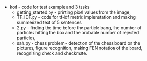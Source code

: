 - kod - code for test example and 3 tasks     
    - getting_started.py - printing pixel values from the image,        
    - TF_IDF.py - code for tf-idf metric implenetation and making summerized text of 5 sentences,          
    - 2.py - finding the time before the particle bang, the number of particles hitting the box and the probable number of rejected particles,           
    - sah.py - chess problem - detection of the chess board on the pictures, figure recognition, making FEN notation of the board, recognizing check and checkmate.
